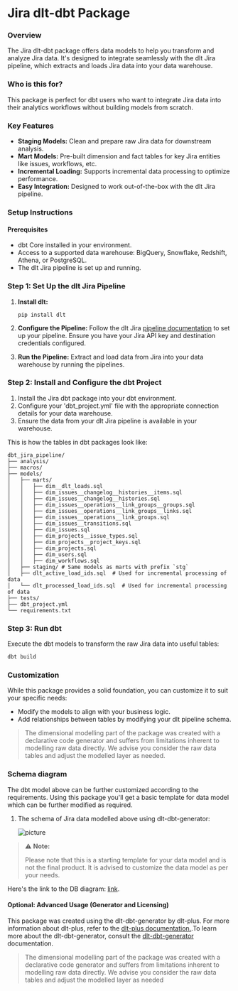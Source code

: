 # Jira dlt-dbt Package

### Overview
The Jira dlt-dbt package offers data models to help you transform and analyze Jira data. It's designed to integrate seamlessly with the dlt Jira pipeline, which extracts and loads Jira data into your data warehouse.

### Who is this for?
This package is perfect for dbt users who want to integrate Jira data into their analytics workflows without building models from scratch.


### Key Features
- **Staging Models:** Clean and prepare raw Jira data for downstream analysis.
- **Mart Models:** Pre-built dimension and fact tables for key Jira entities like issues, workflows, etc.
- **Incremental Loading:** Supports incremental data processing to optimize performance.
- **Easy Integration:** Designed to work out-of-the-box with the dlt Jira pipeline.

### Setup Instructions

#### Prerequisites
- dbt Core installed in your environment.
- Access to a supported data warehouse: BigQuery, Snowflake, Redshift, Athena, or PostgreSQL.
- The dlt Jira pipeline is set up and running.

### Step 1: Set Up the dlt Jira Pipeline
1. **Install dlt:**
   ``` 
   pip install dlt
   ```
2. **Configure the Pipeline:**
   Follow the dlt Jira [pipeline documentation](https://dlthub.com/docs/dlt-ecosystem/verified-sources/jira) to set up your pipeline. Ensure you have your Jira API key and destination credentials configured.

3. **Run the Pipeline:**
   Extract and load data from Jira into your data warehouse by running the pipelines.

### Step 2: Install and Configure the dbt Project

1. Install the Jira dbt package into your dbt environment.
2. Configure your 'dbt_project.yml' file with the appropriate connection details for your data warehouse.
3. Ensure the data from your dlt Jira pipeline is available in your warehouse.

This is how the tables in dbt packages look like:
```text
dbt_jira_pipeline/
├── analysis/
├── macros/
├── models/
│   ├── marts/
│   │   ├── dim__dlt_loads.sql
│   │   ├── dim_issues__changelog__histories__items.sql
│   │   ├── dim_issues__changelog__histories.sql
│   │   ├── dim_issues__operations__link_groups__groups.sql
│   │   ├── dim_issues__operations__link_groups__links.sql
│   │   ├── dim_issues__operations__link_groups.sql
│   │   ├── dim_issues__transitions.sql
│   │   ├── dim_issues.sql
│   │   ├── dim_projects__issue_types.sql
│   │   ├── dim_projects__project_keys.sql
│   │   ├── dim_projects.sql
│   │   ├── dim_users.sql
│   │   ├── dim_workflows.sql
│   ├── staging/ # Same models as marts with prefix `stg`
│   ├── dlt_active_load_ids.sql  # Used for incremental processing of data
│   └── dlt_processed_load_ids.sql  # Used for incremental processing of data
├── tests/
├── dbt_project.yml
└── requirements.txt
```

### Step 3: Run dbt
Execute the dbt models to transform the raw Jira data into useful tables:

```sh
dbt build
```

### Customization
While this package provides a solid foundation, you can customize it to suit your specific needs:

- Modify the models to align with your business logic.
- Add relationships between tables by modifying your dlt pipeline schema.

> The dimensional modelling part of the package was created with a declarative code generator and suffers from 
> limitations inherent to modelling raw data directly. We advise you consider the raw data tables and adjust 
> the modelled layer as needed.

### Schema diagram
The dbt model above can be further customized according to the requirements. Using this package you'll get a basic template
for data model which can be further modified as required.

1. The schema of Jira data modelled above using dlt-dbt-generator:
    
   ![picture](https://storage.googleapis.com/dlt-blog-images/dbt-jira-dlt-dbt-package_v0.1.0%20(1).png)


> ⚠️ **Note:**
> 
> Please note that this is a starting template for your data model and is not the final product. It is advised to customize the data model as per your needs.

   Here's the link to the DB diagram: [link](https://dbdiagram.io/d/jira-dlt-dbt-package_v0-1-0-6707664d97a66db9a37db1b3).

#### Optional: Advanced Usage (Generator and Licensing)

This package was created using the dlt-dbt-generator by dlt-plus. For more information about dlt-plus, refer to the 
[dlt-plus documentation.](https://dlt-plus.netlify.app/docs/plus/intro/).To learn more about the dlt-dbt-generator, 
consult the [dlt-dbt-generator](https://dlthub.com/blog/dbt-gen) documentation.

> The dimensional modelling part of the package was created with a declarative code generator and suffers from 
> limitations inherent to modelling raw data directly. We advise you consider the raw data tables and adjust 
> the modelled layer as needed
